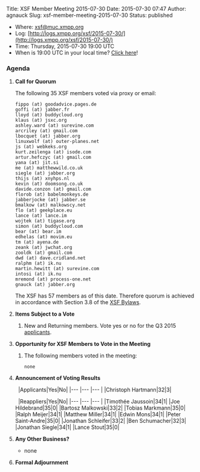 Title: XSF Member Meeting 2015-07-30
Date: 2015-07-30 07:47
Author: agnauck
Slug: xsf-member-meeting-2015-07-30
Status: published

-   Where: [xsf@muc.xmpp.org  
   ](xmpp:xsf@muc.xmpp.org?join)
-   Log:
    [http://logs.xmpp.org/xsf/2015-07-30/](http://logs.xmpp.org/xsf/2015-07-30/)
-   Time: Thursday, 2015-07-30 19:00 UTC
-   When is 19:00 UTC in your local time? [Click
    here](http://www.worldtimeserver.com/)!

### Agenda

1.  **Call for Quorum**

    The following 35 XSF members voted via proxy or email:

        fippo (at) goodadvice.pages.de
        goffi (at) jabber.fr 
        lloyd (at) buddycloud.org 
        klaus (at) jsxc.org 
        ashley.ward (at) surevine.com 
        arcriley (at) gmail.com 
        lbocquet (at) jabber.org 
        linuxwolf (at) outer-planes.net 
        js (at) webkeks.org 
        kurt.zeilenga (at) isode.com 
        artur.hefczyc (at) gmail.com 
        yana (at) jit.si 
        me (at) matthewwild.co.uk 
        siegle (at) jabber.org 
        thijs (at) xnyhps.nl 
        kevin (at) doomsong.co.uk 
        davide.conzon (at) gmail.com 
        florob (at) babelmonkeys.de 
        jabberjocke (at) jabber.se 
        bmalkow (at) malkowscy.net 
        flo (at) geekplace.eu 
        lance (at) lance.im 
        wojtek (at) tigase.org 
        simon (at) buddycloud.com 
        bear (at) bear.im 
        edhelas (at) movim.eu 
        tm (at) ayena.de 
        zeank (at) jwchat.org 
        zooldk (at) gmail.com 
        dwd (at) dave.cridland.net 
        ralphm (at) ik.nu 
        martin.hewitt (at) surevine.com 
        intosi (at) ik.nu 
        mremond (at) process-one.net 
        gnauck (at) jabber.org 

    
    The XSF has 57 members as of this date. Therefore quorum is achieved
    in accordance with Section 3.8 of the [XSF
    Bylaws](/about/xsf/bylaws).

2.  **Items Subject to a Vote**
    1.  New and Returning members. Vote yes or no for the Q3 2015
        [applicants](http://wiki.xmpp.org/web/Membership_Applications_Q3_2015).

3.  **Opportunity for XSF Members to Vote in the Meeting**
    1.  The following members voted in the meeting:

            none

4.  **Announcement of Voting Results**

     
|Applicants|Yes|No|
|--- |--- |--- |
|Christoph Hartmann|32|3|

     
|Reappliers|Yes|No|
|--- |--- |--- |
|Timothée Jaussoin|34|1|
|Joe Hildebrand|35|0|
|Bartosz Malkowski|33|2|
|Tobias Markmann|35|0|
|Ralph Meijer|34|1|
|Matthew Miller|34|1|
|Edwin Mons|34|1|
|Peter Saint-Andre|35|0|
|Jonathan Schleifer|33|2|
|Ben Schumacher|32|3|
|Jonathan Siegle|34|1|
|Lance Stout|35|0|

5.  **Any Other Business?**
    -   none

    
      
6.  **Formal Adjournment**

